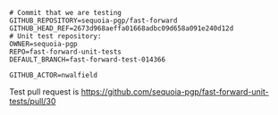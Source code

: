 ```text
# Commit that we are testing
GITHUB_REPOSITORY=sequoia-pgp/fast-forward
GITHUB_HEAD_REF=2673d968aeffa01668adbc09d658a091e240d12d
# Unit test repository:
OWNER=sequoia-pgp
REPO=fast-forward-unit-tests
DEFAULT_BRANCH=fast-forward-test-014366

GITHUB_ACTOR=nwalfield
```
Test pull request is https://github.com/sequoia-pgp/fast-forward-unit-tests/pull/30
